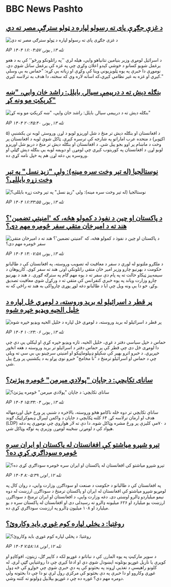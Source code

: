 # BBC News Pashto## [د غزې جګړې پای ته رسولو لپاره د ټولو سترګې مصر ته دي](https://www.bbc.com/pashto/articles/c701g7j8wy9o?at_medium=RSS&at_campaign=rss?at_campaign=githubrss)![د غزې جګړې پای ته رسولو لپاره د ټولو سترګې مصر ته دي](https://ichef.bbci.co.uk/ace/ws/240/cpsprodpb/051f/live/ed045f60-a1d8-11f0-92db-77261a15b9d2.jpg)_AP ۱۴۰۴ تله ۱۳, يونۍ ۱۶:۰۴:۵۷_د اسرائیل لومړی وزیر بنیامین نتانیاهو وايي، هیله لري ''په راتلونکو ورځو'' کې به د هغو یرغمل شویو کسانو د خوشي کېدو اعلان وکړي چې په غزه کې یرغمل ساتل شوي دي.
نوموړي دا خبرې په یوه ټلویزیوني وینا کې وکړې او زیاته یې کړه:
"حماس به بې وسلې کېږي او غزه به غیر نظامي کېږي،که اسانه لاره وي که سخته، دا هدف به ترلاسه کېږي."## [بنګله دېش ته د درېیمې سيالۍ بايلل: راشد خان وايي، "ښه کرېکټ مو ونه کړ"](https://www.bbc.com/pashto/articles/cj0731vz8p5o?at_medium=RSS&at_campaign=rss?at_campaign=githubrss)![بنګله دېش ته د درېیمې سيالۍ بايلل: راشد خان وايي، "ښه کرېکټ مو ونه کړ"](https://ichef.bbci.co.uk/ace/ws/240/cpsprodpb/509a/live/a6b02bb0-a242-11f0-928c-71dbb8619e94.jpg)_AP ۱۴۰۴ تله ۱۳, يونۍ ۲۰:۴۵:۴۰_د افغانستان او بنګله دېش تر منځ د شل اوریزو لوبو د لړۍ وروستۍ لوبه نن يکشنبې (۵ اکټوبر) د متحده عرب اماراتو په شارجه کې ترسره کېږي. ټاکل شوې لوبه د افغانستان پر وخت د ماښام پر اوو بجو پیل شي. د افغانستان او بنګله دېش تر منځ د دریو شل اوریزو لوبو لړۍ د افغانستان په کوربتوب کېږي چې لومړۍ او دویمه لوبه یې بنګله دېش ګټلې او وروسره یې دغه لړۍ هم په خپل نامه کړې ده.## [نوستالجیا (له تېر وخت سره مینه): ولې "زېډ نسل" په تېر وخت زړه بایللی؟](https://www.bbc.com/pashto/articles/cr4q9vly9qlo?at_medium=RSS&at_campaign=rss?at_campaign=githubrss)![نوستالجیا (له تېر وخت سره مینه): ولې "زېډ نسل" په تېر وخت زړه بایللی؟](https://ichef.bbci.co.uk/ace/ws/240/cpsprodpb/fcff/live/9bb51a50-9233-11f0-9503-a35e38a7e112.jpg)_AP ۱۴۰۴ تله ۱۳, يونۍ ۱۶:۳۳:۵۵_## [ د پاکستان او چين د نفوذ د کمولو هڅه، که 'امنیتي تضمین'؟ هند ته د امیرخان متقي سفر څومره مهم دی؟](https://www.bbc.com/pashto/articles/c5yvr889pwqo?at_medium=RSS&at_campaign=rss?at_campaign=githubrss)![ د پاکستان او چين د نفوذ د کمولو هڅه، که 'امنیتي تضمین'؟ هند ته د امیرخان متقي سفر څومره مهم دی؟](https://ichef.bbci.co.uk/ace/ws/240/cpsprodpb/e3d1/live/e323bb70-a12f-11f0-a9f1-8d9167fcc08f.jpg)_AP ۱۴۰۴ تله ۱۳, يونۍ ۱۴:۰۷:۵۸_د ملګرو ملتونو له لوري د سفر د معافيت له تصویب وروسته، په افغانستان کې د طالبانو حکومت د بهرنيو چارو وزير امير خان متقي راتلونکې اونۍ هند ته سفر کوي. کارپوهان د سيمه‌ييز ټیکاو حالت ته په پام دې سفر ته د یوه مهم ګام په سترګه ګوري.
د هند د بهرنيو چارو وزارت وياند په يوه خبري کنفرانس کې متقي ته د ورکړل شوي معافيت تصديق وکړ، خو دا يې ونه ويل چې ايا د طالبانو دغه لوړ پوړی چارواکی به هند ته راځي که نه.## [پر قطر د اسرائيلو له برید وروسته، د لومړي ځل لپاره د خلیل الحیه ویډیو خپره شوه](https://www.bbc.com/pashto/articles/cg5elpv5nnzo?at_medium=RSS&at_campaign=rss?at_campaign=githubrss)![پر قطر د اسرائيلو له برید وروسته، د لومړي ځل لپاره د خلیل الحیه ویډیو خپره شوه](https://ichef.bbci.co.uk/ace/ws/240/cpsprodpb/1cfb/live/abe92f50-a1d4-11f0-928c-71dbb8619e94.jpg)_AP ۱۴۰۴ تله ۱۳, يونۍ ۱۰:۲۴:۰۶_حماس د خپل سیاسي دفتر د غړي، خلیل الحیه، تازه ويډيو خپره کړې او لیکلي یې دي چې دا لومړی ځل دی چې قطر کې پر حماس دفتر د اسرائيلو تر برید وروسته د هغه انځور خپریږي.
د خبرو اترو بهیر کې ښکېلو ډيپلوماټيکو او امنيتي سرچينو بي بي سي ته ویلي چې د حماس او اسرائيلو ترمنځ د "نا مخامخ" خبرو نوی پړاو به د یکشنبې پر ورځ پيل شي.## [سانای تکایچي: د جاپان "پولادي مېرمن" څومره پېژنئ؟](https://www.bbc.com/pashto/articles/c20vdyvwnv1o?at_medium=RSS&at_campaign=rss?at_campaign=githubrss)![سانای تکایچي: د جاپان "پولادي مېرمن" څومره پېژنئ؟](https://ichef.bbci.co.uk/ace/ws/240/cpsprodpb/6ee2/live/3948ea70-a19e-11f0-92db-77261a15b9d2.jpg)_AP ۱۴۰۴ تله ۱۳, يونۍ ۱۵:۳۴:۰۴_ساناې تکایچي تر دوه ځله ناکامو هڅو وروسته، بالاخره د شنبې پر ورځ خپل اوږدمهاله هدف او ارمان ترلاسه کړ.
 ۶۴ کلنه ټکایچي د جاپان د واکمن لېبرال ډیموکراټیک ګوند (LDP) د ۷۰مې کلیزې پر ورځ مشره وټاکل شوه. 
دا دې ته لار هواروي چې نوموړې په دغه هېواد کې د لومړنۍ ښځینه لومړۍ وزیرې په توګه وټاکل شي.## [تېرو شپږو میاشتو کې افغانستان له پاکستان او ایران سره څومره سوداګري کړې ده؟ ](https://www.bbc.com/pashto/articles/c9dx45wzl8po?at_medium=RSS&at_campaign=rss?at_campaign=githubrss)![تېرو شپږو میاشتو کې افغانستان له پاکستان او ایران سره څومره سوداګري کړې ده؟ ](https://ichef.bbci.co.uk/ace/ws/240/cpsprodpb/313c/live/104101b0-9d22-11f0-92db-77261a15b9d2.jpg)_AP ۱۴۰۴ تله ۱۲, اونۍ ۸:۰۵:۳۹_په افغانستان کې د طالبانو د حکومت د صنعت او سوداګرۍ وزارت وايي، د روان کال په لومړیو شپږو میاشتو کې افغانستان له ایران او پاکستان ترمنځ د سوداګرۍ ارزښت له دوه نیمو میلیاردو‌ ډالرو اوښتی دی.‌ دغه وزارت وايي، د افغانستان او ایران ترمنځ د سوداګرۍ ارزښت یو میلیارد او ۶۲۶ میلیونه ډالرو ته رسېدلی دی او افغانستان له پاکستان سره د یو میلیارد او ۱۰۸ میلیون ډالرو په ارزښت سوداګري کړې ده.## [روغتیا: د پخلي لپاره کوم غوړي باید وکاروئ؟ ](https://www.bbc.com/pashto/articles/c8rv2d7xxn7o?at_medium=RSS&at_campaign=rss?at_campaign=githubrss)![روغتیا: د پخلي لپاره کوم غوړي باید وکاروئ؟ ](https://ichef.bbci.co.uk/ace/ws/240/cpsprodpb/0634/live/40b33c30-9f9f-11f0-928c-71dbb8619e94.jpg)_AP ۱۴۰۴ تله ۱۲, اونۍ ۷:۵۸:۱۸_د سوپر مارکیټ په یوه المارۍ کې د نباتاتو د غوړيو لکه د کاپیر ګل، زیتون، افوکاډو او کوپرې یا ناریل غوړیو بوتلونه اېښودل شوي دي او ادعا کېږي چې دا روغتیايي ګټې لري.
له کلونو راهیسې د تغذیې اړوند په بحثونو کې په دې خبرې شوې چې خواړو کې څه ډول غوړي وکاروو او دا خبرې په دې بحثونو کې مرکزي رول لري نو دا چې دا بحثونه ولې دومره مهم دي؟ غوره ده چې د غوړیو بېلابېل ډولونو ته کتنه وشي.
